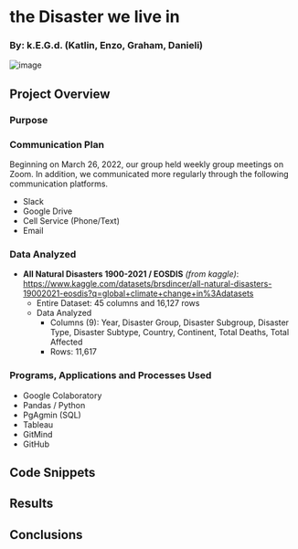 # the Disaster we live in
### By: k.E.G.d. (Katlin, Enzo, Graham, Danieli)

![image](https://user-images.githubusercontent.com/92705556/163100279-0a091a96-46f8-4579-9531-f9f4bac3e4e8.png)


## Project Overview

### Purpose

### Communication Plan
Beginning on March 26, 2022, our group held weekly group meetings on Zoom.  In addition, we communicated more regularly through the following communication platforms.  
- Slack
- Google Drive
- Cell Service (Phone/Text)
- Email

### Data Analyzed
- **All Natural Disasters 1900-2021 / EOSDIS** *(from kaggle)*: https://www.kaggle.com/datasets/brsdincer/all-natural-disasters-19002021-eosdis?q=global+climate+change+in%3Adatasets
    - Entire Dataset: 45 columns and 16,127 rows 
    - Data Analyzed  
        - Columns (9): Year, Disaster Group, Disaster Subgroup, Disaster Type, Disaster Subtype, Country, Continent, Total Deaths, Total Affected
        - Rows: 11,617

### Programs, Applications and Processes Used
- Google Colaboratory
- Pandas / Python
- PgAgmin (SQL)
- Tableau
- GitMind
- GitHub

## Code Snippets

## Results

## Conclusions
